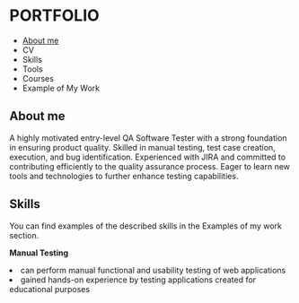 <html>
  <head>
    <h1>PORTFOLIO</h1>
  </head>
  <body>
    <section>
    <ul>
      <li><a href="https://github.com/AbdulMaulana-QA/AbdulMaulana-QA/edit/main/README.md#about-me">About me</a></li>
      <li>CV</li>
      <li>Skills</li>
      <li>Tools</li>
      <li>Courses</li>
      <li>Example of My Work</li>
    </ul>
    </section>
    <section>
    <h2>About me</h2>
    <p>A highly motivated entry-level QA Software Tester with a strong foundation in ensuring product quality.
Skilled in manual testing, test case creation, execution, and bug identification. Experienced with JIRA and
committed to contributing efficiently to the quality assurance process. Eager to learn new tools and
technologies to further enhance testing capabilities.</p>
    </section>
    <section>
    <h2>Skills</h2>
    <p>You can find examples of the described skills in the Examples of my work section.<p>
    <p><Strong>Manual Testing</Strong></p>
      <li>can perform manual functional and usability testing of web applications</li>
      <li>gained hands-on experience by testing applications created for educational purposes</li>
    </section>
  </body>
    </html>
